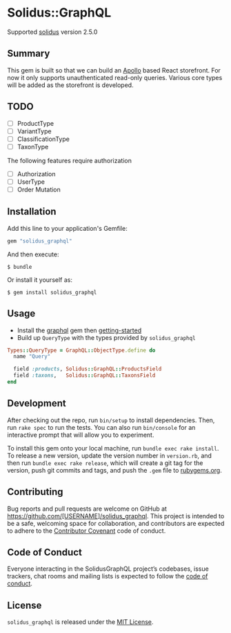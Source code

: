 # Solidus::GraphQL

Supported [solidus](https://github.com/solidusio/solidus) version 2.5.0

## Summary
This gem is built so that we can build an [Apollo](https://www.apollographql.com/client/) based React storefront. For now it only supports unauthenticated read-only queries. Various core types will be added as the storefront is developed.

## TODO
* [ ] ProductType
* [ ] VariantType
* [ ] ClassificationType
* [ ] TaxonType

The following features require authorization

* [ ] Authorization
* [ ] UserType
* [ ] Order Mutation

## Installation

Add this line to your application's Gemfile:

```ruby
gem "solidus_graphql"
```

And then execute:

    $ bundle

Or install it yourself as:

    $ gem install solidus_graphql

## Usage

* Install the [graphql](https://github.com/rmosolgo/graphql-ruby) gem then [getting-started](https://github.com/rmosolgo/graphql-ruby#getting-started)
* Build up `QueryType` with the types provided by `solidus_graphql`

```ruby
Types::QueryType = GraphQL::ObjectType.define do
  name "Query"

  field :products, Solidus::GraphQL::ProductsField
  field :taxons,   Solidus::GraphQL::TaxonsField
end
```

## Development

After checking out the repo, run `bin/setup` to install dependencies. Then, run `rake spec` to run the tests. You can also run `bin/console` for an interactive prompt that will allow you to experiment.

To install this gem onto your local machine, run `bundle exec rake install`. To release a new version, update the version number in `version.rb`, and then run `bundle exec rake release`, which will create a git tag for the version, push git commits and tags, and push the `.gem` file to [rubygems.org](https://rubygems.org).

## Contributing

Bug reports and pull requests are welcome on GitHub at https://github.com/[USERNAME]/solidus_graphql. This project is intended to be a safe, welcoming space for collaboration, and contributors are expected to adhere to the [Contributor Covenant](http://contributor-covenant.org) code of conduct.

## Code of Conduct

Everyone interacting in the SolidusGraphQL project’s codebases, issue trackers, chat rooms and mailing lists is expected to follow the [code of conduct](https://github.com/[USERNAME]/solidus_graphql/blob/master/CODE_OF_CONDUCT.md).

## License
`solidus_graphql` is released under the [MIT License](https://opensource.org/licenses/MIT).

